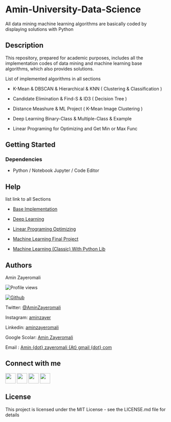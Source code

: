 # Amin-University-Data-Science

All data mining machine learning algorithms are basically coded by displaying solutions with Python


## Description

This repository, prepared for academic purposes, includes all the implementation codes of data mining and machine learning base algorithms, which also provides solutions.

List of implemented algorithms in all sections

- K-Mean & DBSCAN & Hierarchical & KNN  ( Clustering & Classification )

- Candidate Elimination & Find-S & ID3 ( Decision Tree )

- Distance Meashure & ML Project ( K-Mean Image Clustering )

- Deep Learning Binary-Class & Multiple-Class & Example 

- Linear Programing for Optimizing and Get Min or Max Func

## Getting Started

### Dependencies

* Python / Notebook Jupyter / Code Editor

## Help

list link to all Sections


- [Base Implementation](https://github.com/aminzayer/Amin-University-Data-Science/tree/main/Base-Implementation)

- [Deep Learning](https://github.com/aminzayer/Amin-University-Data-Science/tree/main/Deep-Learning)

- [Linear Programing Optimizing](https://github.com/aminzayer/Amin-University-Data-Science/tree/main/Linear-Programing-Optimizing)

- [Machine Learning Final Project](https://github.com/aminzayer/Amin-University-Data-Science/tree/main/ML-Project-Final)

- [Machine Learning (Classic) With Python Lib ](https://github.com/aminzayer/Amin-University-Data-Science/tree/main/Python-Lib-ML-Classic)


## Authors

Amin Zayeromali

![Profile views](https://visitor-badge.glitch.me/badge?page_id=aminzayer.aminzayer)

[![Github](https://img.shields.io/github/followers/aminzayer?label=Follow&style=social)](https://github.com/aminzayer)

Twitter: [@AminZayeromali](https://twitter.com/aminzayeromali)

Instagram: [aminzayer](https://www.instagram.com/aminzayer/)

Linkedin: [aminzayeromali](https://ir.linkedin.com/in/aminzayeromali)

Google Scolar: [Amin Zayeromali](https://scholar.google.com/citations?user=IDR8QvcAAAAJ&hl=en)

Email : [Amin {dot} zayeromali {At} gmail {dot} com](&#109;&#097;&#105;&#108;&#116;&#111;:&#097;&#109;&#105;&#110;&#046;&#122;&#097;&#121;&#101;&#114;&#111;&#109;&#097;&#108;&#105;&#064;&#103;&#109;&#097;&#105;&#108;&#046;&#099;&#111;&#109;)


<h2> Connect with me </h2>
<a href = 'https://www.linkedin.com/in/aminzayeromali'> <img width = '32px' align= 'center' src="https://raw.githubusercontent.com/rahulbanerjee26/githubAboutMeGenerator/main/icons/linked-in-alt.svg"/></a> 
<a href = 'https://twitter.com/AminZayeromali'> <img width = '32px' align= 'center' src="https://raw.githubusercontent.com/rahulbanerjee26/githubAboutMeGenerator/main/icons/twitter.svg"/></a> 
<a href = 'https://aminzayer.ir/'> <img width = '32px' align= 'center' src="https://raw.githubusercontent.com/rahulbanerjee26/githubAboutMeGenerator/main/icons/portfolio.png"/></a> 
<a href = 'https://www.github.com/aminzayer'> <img width = '32px' align= 'center' src="https://raw.githubusercontent.com/rahulbanerjee26/githubAboutMeGenerator/main/icons/github.svg"/></a>
<br>


## License

This project is licensed under the MIT License - see the LICENSE.md file for details
